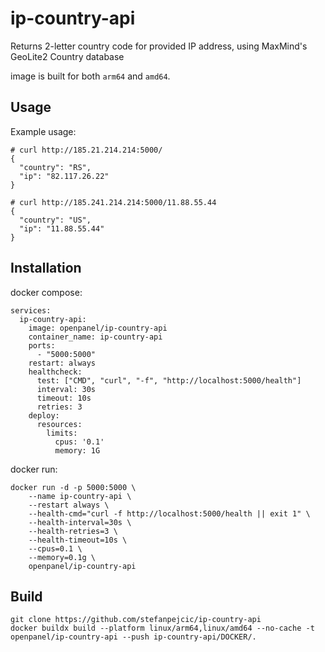 # ip-country-api

Returns 2-letter country code for provided IP address, using MaxMind's GeoLite2 Country database

image is built for both `arm64` and `amd64`.

## Usage

Example usage:

```
# curl http://185.21.214.214:5000/
{
  "country": "RS",
  "ip": "82.117.26.22"
}
```

```
# curl http://185.241.214.214:5000/11.88.55.44
{
  "country": "US",
  "ip": "11.88.55.44"
}
```


## Installation

docker compose:
```
services:
  ip-country-api:
    image: openpanel/ip-country-api
    container_name: ip-country-api
    ports:
      - "5000:5000"
    restart: always
    healthcheck:
      test: ["CMD", "curl", "-f", "http://localhost:5000/health"]
      interval: 30s
      timeout: 10s
      retries: 3
    deploy:
      resources:
        limits:
          cpus: '0.1'
          memory: 1G
```

docker run:
```
docker run -d -p 5000:5000 \
    --name ip-country-api \
    --restart always \
    --health-cmd="curl -f http://localhost:5000/health || exit 1" \
    --health-interval=30s \
    --health-retries=3 \
    --health-timeout=10s \
    --cpus=0.1 \
    --memory=0.1g \
    openpanel/ip-country-api
```

## Build


```
git clone https://github.com/stefanpejcic/ip-country-api
docker buildx build --platform linux/arm64,linux/amd64 --no-cache -t openpanel/ip-country-api --push ip-country-api/DOCKER/.
```
